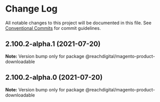 # Change Log

All notable changes to this project will be documented in this file.
See [Conventional Commits](https://conventionalcommits.org) for commit guidelines.

## 2.100.2-alpha.1 (2021-07-20)

**Note:** Version bump only for package @reachdigital/magento-product-downloadable





## 2.100.2-alpha.0 (2021-07-20)

**Note:** Version bump only for package @reachdigital/magento-product-downloadable
